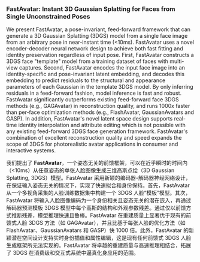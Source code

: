 ### FastAvatar: Instant 3D Gaussian Splatting for Faces from Single Unconstrained Poses

We present FastAvatar, a pose-invariant, feed-forward framework that can generate a 3D Gaussian Splatting (3DGS) model from a single face image from an arbitrary pose in near-instant time (&lt;10ms). FastAvatar uses a novel encoder-decoder neural network design to achieve both fast fitting and identity preservation regardless of input pose. First, FastAvatar constructs a 3DGS face "template" model from a training dataset of faces with multi-view captures. Second, FastAvatar encodes the input face image into an identity-specific and pose-invariant latent embedding, and decodes this embedding to predict residuals to the structural and appearance parameters of each Gaussian in the template 3DGS model. By only inferring residuals in a feed-forward fashion, model inference is fast and robust. FastAvatar significantly outperforms existing feed-forward face 3DGS methods (e.g., GAGAvatar) in reconstruction quality, and runs 1000x faster than per-face optimization methods (e.g., FlashAvatar, GaussianAvatars and GASP). In addition, FastAvatar's novel latent space design supports real-time identity interpolation and attribute editing which is not possible with any existing feed-forward 3DGS face generation framework. FastAvatar's combination of excellent reconstruction quality and speed expands the scope of 3DGS for photorealistic avatar applications in consumer and interactive systems.

我们提出了 **FastAvatar**，一个姿态无关的前馈框架，可以在近乎瞬时的时间内（&lt;10ms）从任意姿态的单张人脸图像生成三维高斯点绘（3D Gaussian Splatting, 3DGS）模型。FastAvatar 采用新颖的编码器-解码器神经网络设计，在保证输入姿态无关的情况下，实现了快速拟合和身份保持。首先，FastAvatar 从一个多视角采集的人脸训练数据集中构建一个 3DGS 人脸“模板”模型。其次，FastAvatar 将输入人脸图像编码为一个身份相关且姿态无关的潜在嵌入，再通过解码器预测模板 3DGS 模型中每个高斯的结构和外观参数残差。通过仅以前馈方式推断残差，模型推理快速且鲁棒。FastAvatar 在重建质量上显著优于现有的前馈式人脸 3DGS 方法（如 GAGAvatar），并且比基于每张人脸的优化方法（如 FlashAvatar、GaussianAvatars 和 GASP）快 1000 倍。此外，FastAvatar 的新颖潜在空间设计支持实时身份插值和属性编辑，这是现有任何前馈式 3DGS 人脸生成框架所无法实现的。FastAvatar 将卓越的重建质量与高速推理相结合，拓展了 3DGS 在消费级和交互式系统中逼真化身应用的范围。
